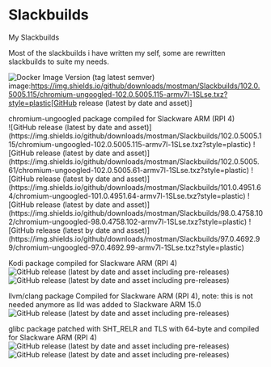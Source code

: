 # Slackbuilds
My Slackbuilds

Most of the slackbuilds i have written my self, some are rewritten slackbuilds to suite my needs.

![Docker Image Version (tag latest semver)](https://img.shields.io/docker/v/mostman/Slackbuilds/19.4?style=plastic)
image:https://img.shields.io/github/downloads/mostman/Slackbuilds/102.0.5005.115/chromium-ungoogled-102.0.5005.115-armv7l-1SLse.txz?style=plastic[GitHub release (latest by date and asset)]
<p>
chromium-ungoogled package compiled for Slackware ARM (RPI 4)<br />
![GitHub release (latest by date and asset)](https://img.shields.io/github/downloads/mostman/Slackbuilds/102.0.5005.115/chromium-ungoogled-102.0.5005.115-armv7l-1SLse.txz?style=plastic)
![GitHub release (latest by date and asset)](https://img.shields.io/github/downloads/mostman/Slackbuilds/102.0.5005.61/chromium-ungoogled-102.0.5005.61-armv7l-1SLse.txz?style=plastic)
![GitHub release (latest by date and asset)](https://img.shields.io/github/downloads/mostman/Slackbuilds/101.0.4951.64/chromium-ungoogled-101.0.4951.64-armv7l-1SLse.txz?style=plastic)
![GitHub release (latest by date and asset)](https://img.shields.io/github/downloads/mostman/Slackbuilds/98.0.4758.102/chromium-ungoogled-98.0.4758.102-armv7l-1SLse.txz?style=plastic)
![GitHub release (latest by date and asset)](https://img.shields.io/github/downloads/mostman/Slackbuilds/97.0.4692.99/chromium-ungoogled-97.0.4692.99-armv7l-1SLse.txz?style=plastic)
</p>
<p>
Kodi package compiled for Slackware ARM (RPI 4)<br />
<img alt="GitHub release (latest by date and asset including pre-releases)" src="https://img.shields.io/github/downloads-pre/mostman/Slackbuilds/19.4/kodi-19.4-armv7-1_SLse.tgz?style=plastic"><br />
<img alt="GitHub release (latest by date and asset including pre-releases)" src="https://img.shields.io/github/downloads-pre/mostman/Slackbuilds/19.4/kodi-addons-19.4-armv7-1_SLse.tgz?style=plastic">
</p>
llvm/clang package Compiled for Slackware ARM (RPI 4), note: this is not needed anymore as lld was added to Slackware ARM 15.0<br />
<img alt="GitHub release (latest by date and asset including pre-releases)" src="https://img.shields.io/github/downloads-pre/mostman/Slackbuilds/13.0.1/llvm-13.0.1-arm-1_SLse.txz?style=plastic">
</p>
<p>
glibc package patched with SHT_RELR and TLS with 64-byte and compiled for Slackware ARM (RPI 4)<br />
<img alt="GitHub release (latest by date and asset including pre-releases)" src="https://img.shields.io/github/downloads-pre/mostman/Slackbuilds/glibc-2.33-5/aaa_glibc-solibs-2.33-arm-5.txz?style=plastic"><br />
<img alt="GitHub release (latest by date and asset including pre-releases)" src="https://img.shields.io/github/downloads-pre/mostman/Slackbuilds/glibc-2.33-5/glibc-2.33-arm-5.txz?style=plastic">
</p>
